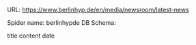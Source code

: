 URL: https://www.berlinhyp.de/en/media/newsroom/latest-news

Spider name: berlinhypde
DB Schema:

title
content
date